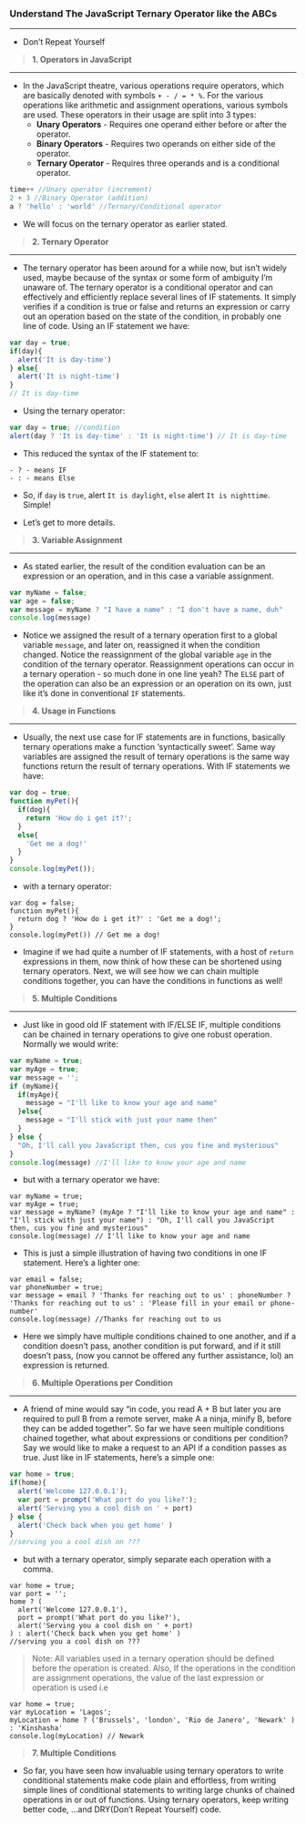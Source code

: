 ### Understand The JavaScript Ternary Operator like the ABCs
---
- Don’t Repeat Yourself

>**1. Operators in JavaScript**
---
- In the JavaScript theatre, various operations require operators, which are basically denoted with symbols ```+ - / = * %```. For the various operations like arithmetic and assignment operations, various symbols are used. These operators in their usage are split into 3 types:
  + **Unary Operators** - Requires one operand either before or after the operator.
  + **Binary Operators** - Requires two operands on either side of the operator.
  + **Ternary Operator** - Requires three operands and is a conditional operator.

```javascript
time++ //Unary operator (increment)
2 + 3 //Binary Operator (addition)
a ? 'hello' : 'world' //Ternary/Conditional operator
```
- We will focus on the ternary operator as earlier stated.

>**2. Ternary Operator**
---
- The ternary operator has been around for a while now, but isn’t widely used, maybe because of the syntax or some form of ambiguity I’m unaware of. The ternary operator is a conditional operator and can effectively and efficiently replace several lines of IF statements. It simply verifies if a condition is true or false and returns an expression or carry out an operation based on the state of the condition, in probably one line of code. Using an IF statement we have:

```javascript
var day = true;
if(day){
  alert('It is day-time')
} else{
  alert('It is night-time')
}
// It is day-time
```

- Using the ternary operator:

```javascript
var day = true; //condition
alert(day ? 'It is day-time' : 'It is night-time') // It is day-time
```

- This reduced the syntax of the IF statement to:

```
- ? - means IF 
- : - means Else
```

- So, if ```day``` is ```true```, alert ```It is daylight```, ```else``` alert ```It is nighttime```. Simple!

- Let’s get to more details.

>**3. Variable Assignment**
---
- As stated earlier, the result of the condition evaluation can be an expression or an operation, and in this case a variable assignment.

```javascript
var myName = false;
var age = false;
var message = myName ? "I have a name" : "I don't have a name, duh"
console.log(message)
```

- Notice we assigned the result of a ternary operation first to a global variable ```message```, and later on, reassigned it when the condition changed. Notice the reassignment of the global variable ```age``` in the condition of the ternary operator. Reassignment operations can occur in a ternary operation - so much done in one line yeah? The ```ELSE``` part of the operation can also be an expression or an operation on its own, just like it’s done in conventional ```IF``` statements.

>**4. Usage in Functions**
---

- Usually, the next use case for IF statements are in functions, basically ternary operations make a function ‘syntactically sweet’. Same way variables are assigned the result of ternary operations is the same way functions return the result of ternary operations. With IF statements we have:

```javascript
var dog = true;
function myPet(){
  if(dog){
    return 'How do i get it?';
  }
  else{
    'Get me a dog!'
  }
}
console.log(myPet());
```
- with a ternary operator:

```
var dog = false;
function myPet(){
  return dog ? 'How do i get it?' : 'Get me a dog!';
}
console.log(myPet()) // Get me a dog!
```

- Imagine if we had quite a number of IF statements, with a host of ```return``` expressions in them, now think of how these can be shortened using ternary operators. Next, we will see how we can chain multiple conditions together, you can have the conditions in functions as well!

>**5. Multiple Conditions**
---

- Just like in good old IF statement with IF/ELSE IF, multiple conditions can be chained in ternary operations to give one robust operation. Normally we would write:

```javascript
var myName = true;
var myAge = true;
var message = '';
if (myName){
  if(myAge){
    message = "I'll like to know your age and name"
  }else{
    message = "I'll stick with just your name then"
  }
} else {
  "Oh, I'll call you JavaScript then, cus you fine and mysterious"
}
console.log(message) //I'll like to know your age and name
```

- but with a ternary operator we have:

```
var myName = true;
var myAge = true;
var message = myName? (myAge ? "I'll like to know your age and name" : "I'll stick with just your name") : "Oh, I'll call you JavaScript then, cus you fine and mysterious"
console.log(message) // I'll like to know your age and name
```

- This is just a simple illustration of having two conditions in one IF statement. Here’s a lighter one:

```
var email = false;
var phoneNumber = true;
var message = email ? 'Thanks for reaching out to us' : phoneNumber ? 'Thanks for reaching out to us' : 'Please fill in your email or phone-number'
console.log(message) //Thanks for reaching out to us
```

- Here we simply have multiple conditions chained to one another, and if a condition doesn’t pass, another condition is put forward, and if it still doesn’t pass, (now you cannot be offered any further assistance, lol) an expression is returned.

>**6. Multiple Operations per Condition**
---

- A friend of mine would say “in code, you read A + B but later you are required to pull B from a remote server, make A a ninja, minify B, before they can be added together”. So far we have seen multiple conditions chained together, what about expressions or conditions per condition? Say we would like to make a request to an API if a condition passes as true. Just like in IF statements, here’s a simple one:

```javascript
var home = true;
if(home){
  alert('Welcome 127.0.0.1');
  var port = prompt('What port do you like?');
  alert('Serving you a cool dish on ' + port)
} else {
  alert('Check back when you get home' )
}
//serving you a cool dish on ???
```

- but with a ternary operator, simply separate each operation with a comma.

```
var home = true;
var port = '';
home ? (
  alert('Welcome 127.0.0.1'),
  port = prompt('What port do you like?'),
  alert('Serving you a cool dish on ' + port)
) : alert('Check back when you get home' )
//serving you a cool dish on ???
```

> Note: All variables used in a ternary operation should be defined before the operation is created. Also, If the operations in the condition are assignment operations, the value of the last expression or operation is used i.e

```
var home = true;
var myLocation = 'Lagos';
myLocation = home ? ('Brussels', 'london', 'Rio de Janero', 'Newark' ) : 'Kinshasha'
console.log(myLocation) // Newark
```

>**7. Multiple Conditions**

- So far, you have seen how invaluable using ternary operators to write conditional statements make code plain and effortless, from writing simple lines of conditional statements to writing large chunks of chained operations in or out of functions. Using ternary operators, keep writing better code, …and DRY(Don’t Repeat Yourself) code.

